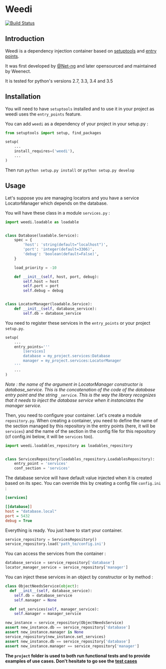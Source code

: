 # Weedi

[![Build Status](https://travis-ci.org/weenect/weedi.svg?branch=master)](https://travis-ci.org/weenect/weedi)

## Introduction

Weedi is a dependency injection container based on [setuptools](https://setuptools.readthedocs.io/en/latest/) and [entry points](https://setuptools.readthedocs.io/en/latest/pkg_resources.html#entry-points).

It was first developed by [@Net-ng](https://github.com/Net-ng) and later opensourced and maintained by Weenect.

It is tested for python's versions 2.7, 3.3, 3.4 and 3.5

## Installation

You will need to have `setuptools` installed and to use it in your project as weedi uses the `entry_points` feature.

You can add `weedi` as a dependency of your project in your setup.py :

```python
from setuptools import setup, find_packages

setup(
    ...
    install_requires=('weedi'),
    ...
)
```

Then run `python setup.py install` or `python setup.py develop`

## Usage

Let's suppose you are managing locators and you have a service LocatorManager which depends on the database.

You will have these class in a module `services.py` :

``` python
import weedi.loadable as loadable


class Database(loadable.Service):
    spec = {
        'host': 'string(default="localhost")',
        'port': 'integer(default=3306)',
        'debug': 'boolean(default=False)',
    }

    load_priority = -10

    def __init__(self, host, port, debug):
        self.host = host
        self.port = port
        self.debug = debug


class LocatorManager(loadable.Service):
    def __init__(self, database_service):
        self.db = database_service
```

You need to register these services in the `entry_points` or your project `setup.py`.

``` python
setup(
    ...
    entry_points='''
        [services]
        database = my_project.services:Database
        manager = my_project.services:LocatorManager
    '''
    ...
)
```

*Note : the name of the argument in LocatorManager constructor is database_service. This is the concatenation of the code of the database entry point and the string `_service`. This is the way the library recognizes that it needs to inject the database service when it instanciates the manager service.*

Then, you need to configure your container. Let's create a module `repository.py`. When creating a container, you need to define the name of the section managed by this repository in the entry points (here, it will be `services`) and the name of the section in the config file for this repository (cf config.ini below, it will be `services` too).

``` python
import weedi.loadables_repository as loadables_repository


class ServicesRepository(loadables_repository.LoadablesRepository):
    entry_point = 'services'
    conf_section = 'services'
```

The database service will have default value injected when it is created based on its spec. You can override this by creating a config file `config.ini` :

```ini
[services]

[[database]]
host = "database.local"
port = 5432
debug = True
```

Everything is ready. You just have to start your container.

```python
service_repository = ServicesRepository()
service_repository.load('path_to/config.ini')
```

You can access the services from the container :

```python
database_service = service_repository['database']
locator_manager_service = service_repository['manager']
```

You can inject these services in an object by constructor or by method :

```python
class ObjectNeedsService(object):
  def __init__(self, database_service):
    self.db = database_service
    self.manager = None

  def set_services(self, manager_service):
    self.manager = manager_service

new_instance = service_repository(ObjectNeedsService)
assert new_instance.db == service_repository['database']
assert new_instance.manager is None
service_repository(new_instance.set_services)
assert new_instance.db == service_repository['database']
assert new_instance.manager == service_repository['manager']
```

**The `project` folder is used to both run functional tests and to provide examples of use cases. Don't hesitate to go see the [test cases](https://github.com/weenect/weedi/blob/master/project/project/tests.py)**
